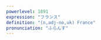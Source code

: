 ```yaml
---
powerlevel: 1891
expression: "フランス"
definition: "(n,adj-no,uk) France"
pronunciation: "ふらんす"
---
```

